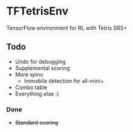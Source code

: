 # TFTetrisEnv
TensorFlow environment for RL with Tetris SRS+

## Todo
- Undo for debugging
- Supplemental scoring
- More spins
	- Immobile detection for all-mini+
- Combo table
- Everything else :)

### Done
- ~~Standard scoring~~
